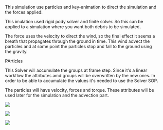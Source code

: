 

This simulation use particles and key-animation to direct the simulation and the forces applied.

This imulation used rigid pody solver and finite solver. So this can be applied to a simulation where you want both debris to be simulated.

The force uses the velocity to direct the wind, so the final effect it seems a breath that propagates through the ground in time. This wind advect the particles and at some point the particles stop and fall to the ground using the gravity.



PArticles

This Solver will accumulate the groups at frame step. Since it's a linear workflow the attributes amd groups will be overwritten by the new ones. In order to be able to accumulate the values it's needed to use the Solver SOP.

The particles will have velocity, forces and torque. These attributes will be used later for the simulation and the advection part.

![](/Images/debris_particles_sim[particlesSOP].jpg)


![](/Images/debris_particles_sim_particlesSOP].jpg)

![](/Images/debris_particles_sim_particlesSOP].jpg)